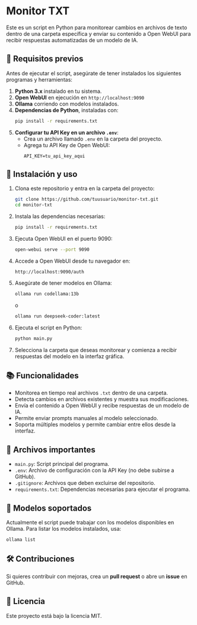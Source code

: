 # Monitor TXT

Este es un script en Python para monitorear cambios en archivos de texto dentro de una carpeta específica y enviar su contenido a Open WebUI para recibir respuestas automatizadas de un modelo de IA.

## 📌 Requisitos previos

Antes de ejecutar el script, asegúrate de tener instalados los siguientes programas y herramientas:

1. **Python 3.x** instalado en tu sistema.
2. **Open WebUI** en ejecución en `http://localhost:9090`
3. **Ollama** corriendo con modelos instalados.
4. **Dependencias de Python**, instaladas con:
   ```bash
   pip install -r requirements.txt
   ```
5. **Configurar tu API Key en un archivo `.env`**:
   - Crea un archivo llamado `.env` en la carpeta del proyecto.
   - Agrega tu API Key de Open WebUI:
     ```
     API_KEY=tu_api_key_aqui
     ```

## 🚀 Instalación y uso

1. Clona este repositorio y entra en la carpeta del proyecto:
   ```bash
   git clone https://github.com/tuusuario/monitor-txt.git
   cd monitor-txt
   ```

2. Instala las dependencias necesarias:
   ```bash
   pip install -r requirements.txt
   ```

3. Ejecuta Open WebUI en el puerto 9090:
   ```bash
   open-webui serve --port 9090
   ```

4. Accede a Open WebUI desde tu navegador en:
   ```
   http://localhost:9090/auth
   ```

5. Asegúrate de tener modelos en Ollama:
   ```bash
   ollama run codellama:13b
   ```
   o
   ```bash
   ollama run deepseek-coder:latest
   ```

6. Ejecuta el script en Python:
   ```bash
   python main.py
   ```

7. Selecciona la carpeta que deseas monitorear y comienza a recibir respuestas del modelo en la interfaz gráfica.

## 📚 Funcionalidades

- Monitorea en tiempo real archivos `.txt` dentro de una carpeta.
- Detecta cambios en archivos existentes y muestra sus modificaciones.
- Envía el contenido a Open WebUI y recibe respuestas de un modelo de IA.
- Permite enviar prompts manuales al modelo seleccionado.
- Soporta múltiples modelos y permite cambiar entre ellos desde la interfaz.

## 🔧 Archivos importantes

- `main.py`: Script principal del programa.
- `.env`: Archivo de configuración con la API Key (no debe subirse a GitHub).
- `.gitignore`: Archivos que deben excluirse del repositorio.
- `requirements.txt`: Dependencias necesarias para ejecutar el programa.

## 🤖 Modelos soportados

Actualmente el script puede trabajar con los modelos disponibles en Ollama. Para listar los modelos instalados, usa:
   ```bash
   ollama list
   ```

## 🛠️ Contribuciones

Si quieres contribuir con mejoras, crea un **pull request** o abre un **issue** en GitHub.

## 📜 Licencia

Este proyecto está bajo la licencia MIT.

